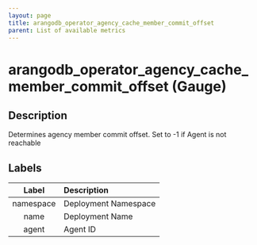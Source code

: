 ```yaml
---
layout: page
title: arangodb_operator_agency_cache_member_commit_offset
parent: List of available metrics
---
```


# arangodb_operator_agency_cache_member_commit_offset (Gauge)

## Description

Determines agency member commit offset. Set to -1 if Agent is not reachable

## Labels

| Label | Description |
|:---:|:--- |
| namespace | Deployment Namespace |
| name | Deployment Name |
| agent | Agent ID |